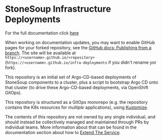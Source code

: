 # StoneSoup Infrastructure Deployments


For the full documentation click [here](https://redhat-appstudio.github.io/infra-deployments/docs/introduction/about.html)

When working on documentation updates, you may want to enable GitHub pages for your forked repository,
see the [GitHub docs: Publishing from a branch](https://docs.github.com/en/pages/getting-started-with-github-pages/configuring-a-publishing-source-for-your-github-pages-site#publishing-from-a-branch).
The site will be available at `https://<username>.github.io/<repository>` (`https://<username>.github.io/infra-deployments` if you didn't rename yor fork).

This repository is an initial set of Argo-CD-based deployments of StoneSoup components to a cluster, plus a script to bootstrap Argo CD onto that cluster (to drive these Argo-CD-based deployments, via OpenShift GitOps).

This repository is structured as a GitOps monorepo (e.g. the repository contains the K8s resources for *multiple* applications), using [Kustomize](https://kustomize.io/).

The contents of this repository are not owned by any single individual, and should instead be collectively managed and maintained through PRs by individual teams. More information about that can be found in the documentation section about how to [Extend The Service](https://redhat-appstudio.github.io/infra-deployments/docs/deployment/extending-the-service.html).
